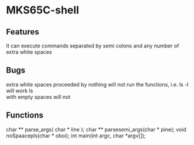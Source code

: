 # MKS65C-shell

## Features
It can execute commands separated by semi colons and any number of extra white spaces

## Bugs
extra white spaces proceeded by nothing will not run the functions, i.e.
ls      -l
will work
ls  
with empty spaces will not

## Functions
char ** parse_args( char * line );
char ** parsesemi_args(char * pine);
void noSpaacepls(char * oboi);
int main(int argc, char *argv[]);
